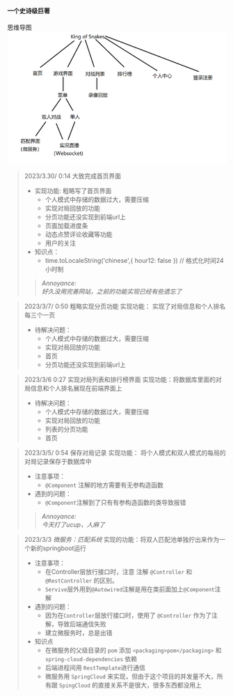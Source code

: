 #### 一个史诗级巨著

思维导图
![](image/mind_map.png)

>2023/3.30/ 0:14
>大致完成首页界面
>+ 实现功能: 粗略写了首页界面
>   * 个人模式中存储的数据过大，需要压缩
>   * 实现对局回放的功能
>   * 分页功能还没实现到前端url上
>   * 页面加载进度条
>   * 动态点赞评论收藏等功能
>   * 用户的关注
>+ 知识点：
>   * time.toLocaleString('chinese',{ hour12: false }) // 格式化时间24小时制
>> <font style="font-style: italic">
>> Annoyance:<br>
>> 好久没用完善网站，之前的功能实现已经有些遗忘了
>> </font>


>2023/3/7/ 0:50
>粗略实现分页功能
>实现功能： 实现了对局信息和个人排名每三个一页
>+ 待解决问题：
>   * 个人模式中存储的数据过大，需要压缩
>   * 实现对局回放的功能
>   * 首页
>   * 分页功能还没实现到前端url上

>2023/3/6 0:27
>实现对局列表和排行榜界面
>实现功能：将数据库里面的对局信息和个人排名展现在前端界面上
>+ 待解决问题：
>   * 个人模式中存储的数据过大，需要压缩
>   * 实现对局回放的功能
>   * 列表的分页功能
>   * 首页


>2023/3/5/ 0:54
> 保存对局记录
> 实现功能： 将个人模式和双人模式的每局的对局记录保存于数据库中
> + 注意事项：
>   * `@Component` 注解的地方需要有无参构造函数
> + 遇到的问题：
>   * `@Component`注解到了只有有参构造函数的类导致报错
>> <font style="font-style: italic">
>> Annoyance:<br>
>> 今天打了ucup，人麻了
>> </font>

>2023/3/3
>*微服务：匹配系统*
>实现的功能：将双人匹配池单独拧出来作为一个新的springboot运行<br>
>+ 注意事项：
>   * 在Controller层放行接口时，注意 注解 `@Controller` 和 `@RestController` 的区别。
>   * `Servive`层外用到`@Autowired`注解是用在类前面加上`@Component`注解
>+ 遇到的问题：
>   * 因为在`Controller`层放行接口时，使用了 `@Controller` 作为了注解，导致后端通信失败
>   * 建立微服务时，总是出错
>+ 知识点
>   * 在微服务的父级目录的 `pom` 添加 `<packaging>pom</packaging>` 和 `spring-cloud-dependencies` 依赖
>   * 后端进程间用 `RestTemplate`进行通信
>   * 微服务用 `SpringCloud` 来实现，但由于这个项目的并发量不大，所有跟 `SpingCloud` 的直接关系不是很大，很多东西都没用上

